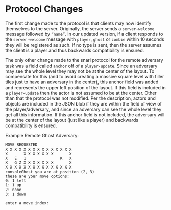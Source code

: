 # Protocol Changes
The first change made to the protocol is that clients may now identify themselves to the server.  Originally, the server sends a `server-welcome` message followed by `“name”`.  In our updated version, if a client responds to the `server-welcome` message with `player`, `ghost` or `zombie` within 10 seconds they will be registered as such.  If no type is sent, then the server assumes the client is a player and thus backwards compatibility is ensured.

The only other change made to the snarl protocol for the remote adversary task was a field called `anchor` off of a `player-update`.  Since an adversary may see the whole level they may not be at the center of the layout.  To compensate for this (and to avoid creating a massive square level with filler tiles just to have an adversary in the center), this anchor field was added and represents the upper left position of the layout.  If this field is included in a `player-update` then the actor is not assumed to be at the center.  Other than that the protocol was not modified.  Per the description, actors and objects are included in the JSON blob if they are within the field of view of the player/adversary, and since an adversary can see the whole level they get all this information.  If this anchor field is not included, the adversary will be at the center of the layout (just like a player) and backwards compatibility is ensured.

Example Remote Ghost Adversary:
```
MOVE REQUESTED
X X X X X X X X X X X X X X X
X       X X X X X X X       X
X   E   1               K   X
X   G Z X X X X X X X       X
X X X X X X X X X X X X X X X
consoleGhost you are at position (2, 3)
these are your move options:
0: 1 left
1: 1 up
2: none
3: 1 down

enter a move index: 
```
